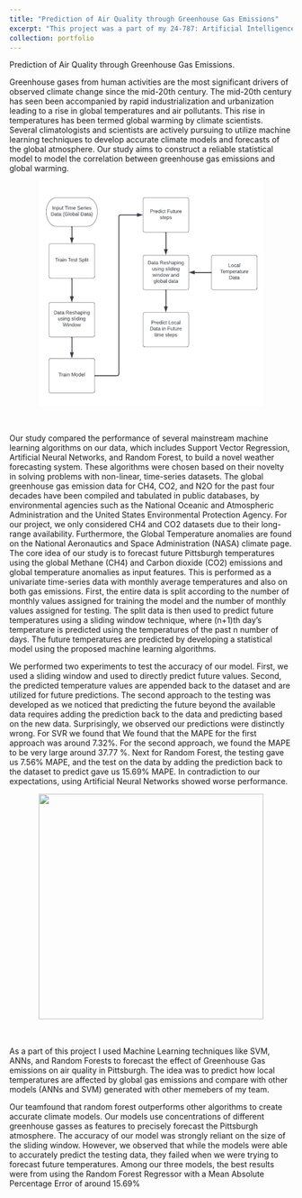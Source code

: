 ```yaml
---
title: "Prediction of Air Quality through Greenhouse Gas Emissions"
excerpt: "This project was a part of my 24-787: Artificial Intelligence and Machine Learning for Engineers <br/><img src='/images/mlai arch.jpg'>"
collection: portfolio
---
```


Prediction of Air Quality through Greenhouse Gas Emissions. 

Greenhouse gases from human activities are the most significant drivers of observed climate change since the mid-20th century. The mid-20th century has seen been accompanied by rapid industrialization and urbanization leading to a rise in global temperatures and air pollutants. This rise in temperatures has been termed global warming by climate scientists. Several climatologists and scientists are actively pursuing to utilize machine learning techniques to develop accurate climate models and forecasts of the global atmosphere. Our study aims to construct a reliable statistical model to model the correlation between greenhouse gas emissions and global warming.
<p align="center">
<img width="400" height="400" src='/images/mlai arch.jpg'> 
</p>
<br/>

Our study compared the performance of several mainstream machine learning algorithms on our data, which includes Support Vector Regression, Artificial Neural Networks, and Random Forest, to build a novel weather forecasting system. These algorithms were chosen based on their novelty in solving problems with non-linear, time-series datasets. The global greenhouse gas emission data for CH4, CO2, and N2O for the past four decades have been compiled and tabulated in public databases, by environmental agencies such as the National Oceanic and Atmospheric Administration and the United States Environmental Protection Agency. For our project, we only considered CH4 and CO2 datasets due to their long-range availability. Furthermore, the Global Temperature anomalies are found on the National Aeronautics and Space Administration (NASA) climate page. The core idea of our study is to forecast future Pittsburgh temperatures using the global Methane (CH4) and Carbon dioxide (CO2) emissions and global temperature anomalies as input features. This is performed as a univariate time-series data with monthly average temperatures and also on both gas emissions. First, the entire data is split according to the number of monthly values assigned for training the model and the number of monthly values assigned for testing. The split data is then used to predict future temperatures using a sliding window technique, where (n+1)th day’s temperature is predicted using the temperatures of the past n number of days. The future temperatures are predicted by developing a statistical model using the proposed machine learning algorithms.

We performed two experiments to test the accuracy of our model. First, we used a sliding window and used to directly predict future values. Second, the predicted temperature values are appended back to the dataset and are utilized for future predictions. The second approach to the testing was developed as we noticed that predicting the future beyond the available data requires adding the prediction back to the data and predicting based on the new data. Surprisingly, we observed our predictions were distinctly wrong. For SVR we found that We found that the MAPE for the first approach was around 7.32%. For the second approach, we found the MAPE to be very large around 37.77 %. Next for Random Forest, the testing gave us 7.56% MAPE, and the test on the data by adding the prediction back to the dataset to predict gave us 15.69% MAPE. In contradiction to our expectations, using Artificial Neural Networks showed worse performance. 

<p align="center">
<img width="400" height="400" src='/images/Global predict.jpg'> 
</p>
<br/>

As a part of this project I used Machine Learning techniques like SVM, ANNs, and Random Forests to forecast the effect of Greenhouse Gas emissions on air quality in Pittsburgh. The idea was to predict how local temperatures are affected by global gas emissions and compare with other models (ANNs and SVM) generated with other memebers of my team.


Our teamfound that random forest outperforms other algorithms to create accurate climate models. Our models use concentrations of different greenhouse gasses as features to precisely forecast the Pittsburgh atmosphere. The accuracy of our model was strongly reliant on the size of the sliding window. However, we observed that while the models were able to accurately predict the testing data, they failed when we were trying to forecast future temperatures. Among our three models, the best results were from using the Random Forest Regressor with a Mean Absolute Percentage Error of around 15.69%
